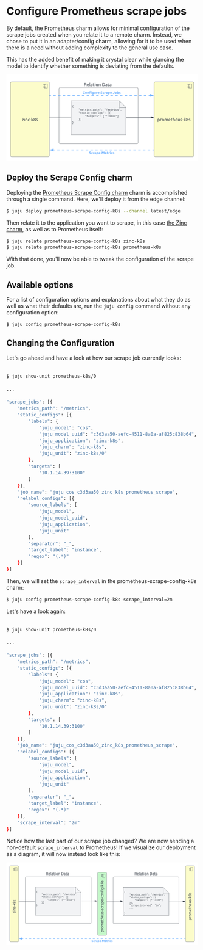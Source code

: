 # Configure Prometheus scrape jobs

By default, the Prometheus charm allows for minimal configuration of the 
scrape jobs created when you relate it to a remote charm. Instead, we 
chose to put it in an adapter/config charm, allowing for it to be used 
when there is a need without adding complexity to the general use case. 

This has the added benefit of making it crystal clear while glancing the 
model to identify whether something is deviating from the defaults.

![Before adding the Prometheus Scrape Config charm|600](assets/without-scrape-config.svg)

## Deploy the Scrape Config charm

Deploying the [Prometheus Scrape Config charm](https://charmhub.io/prometheus-scrape-config-k8s) charm is accomplished through a single command. Here, we'll 
deploy it from the edge channel:

```bash
$ juju deploy prometheus-scrape-config-k8s --channel latest/edge
```

Then relate it to the application you want to scrape, in this case 
[the Zinc charm](https://charmhub.io/zinc-k8s), as well as to Prometheus itself:

```bash
$ juju relate prometheus-scrape-config-k8s zinc-k8s
$ juju relate prometheus-scrape-config-k8s prometheus-k8s
```

With that done, you'll now be able to tweak the configuration of the scrape job.

## Available options

For a list of configuration options and explanations about what they do as well as what their defaults are, run the `juju config` command without any configuration option:

```
$ juju config prometheus-scrape-config-k8s
```

## Changing the Configuration

Let's go ahead and have a look at how our scrape job currently looks:

```bash

$ juju show-unit prometheus-k8s/0

...
    
"scrape_jobs": [{
    "metrics_path": "/metrics",
    "static_configs": [{
        "labels": {
            "juju_model": "cos",
            "juju_model_uuid": "c3d3aa50-aefc-4511-8a0a-af825c838b64",
            "juju_application": "zinc-k8s",
            "juju_charm": "zinc-k8s",
            "juju_unit": "zinc-k8s/0"
        },
        "targets": [
            "10.1.14.39:3100"
        ]
    }],
    "job_name": "juju_cos_c3d3aa50_zinc_k8s_prometheus_scrape",
    "relabel_configs": [{
        "source_labels": [
            "juju_model",
            "juju_model_uuid",
            "juju_application",
            "juju_unit"
        ],
        "separator": "_",
        "target_label": "instance",
        "regex": "(.*)"
    }]
}]
```

Then, we will set the `scrape_interval` in the prometheus-scrape-config-k8s charm:

```bash
$ juju config prometheus-scrape-config-k8s scrape_interval=2m
```

Let's have a look again:

```bash
    
$ juju show-unit prometheus-k8s/0

...

"scrape_jobs": [{
    "metrics_path": "/metrics",
    "static_configs": [{
        "labels": {
            "juju_model": "cos",
            "juju_model_uuid": "c3d3aa50-aefc-4511-8a0a-af825c838b64",
            "juju_application": "zinc-k8s",
            "juju_charm": "zinc-k8s",
            "juju_unit": "zinc-k8s/0"
        },
        "targets": [
            "10.1.14.39:3100"
        ]
    }],
    "job_name": "juju_cos_c3d3aa50_zinc_k8s_prometheus_scrape",
    "relabel_configs": [{
        "source_labels": [
            "juju_model",
            "juju_model_uuid",
            "juju_application",
            "juju_unit"
        ],
        "separator": "_",
        "target_label": "instance",
        "regex": "(.*)"
    }],
    "scrape_interval": "2m"
}]
```


Notice how the last part of our scrape job changed? We are now sending a 
non-default `scrape_interval` to Prometheus! If we visualize our deployment 
as a diagram, it will now instead look like this:

![After adding the Prometheus Scrape Config charm|600](assets/with-scrape-config.svg)
